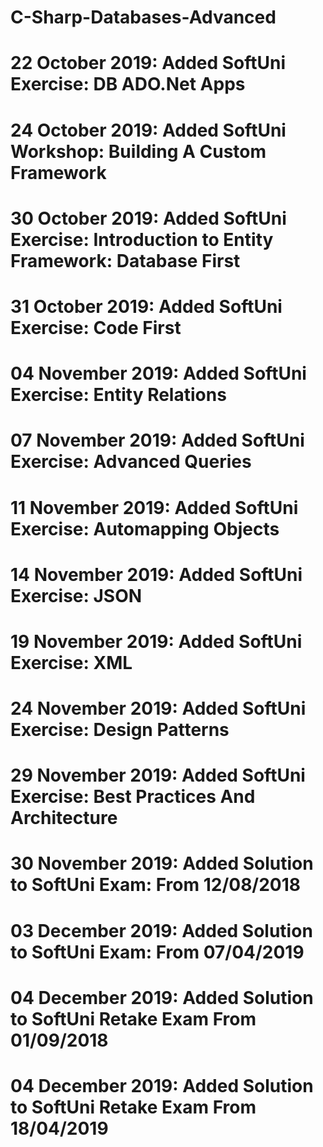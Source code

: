 # C-Sharp-Databases-Advanced
# 22 October 2019: Added SoftUni Exercise: DB ADO.Net Apps
# 24 October 2019: Added SoftUni Workshop: Building A Custom Framework
# 30 October 2019: Added SoftUni Exercise: Introduction to Entity Framework: Database First
# 31 October 2019: Added SoftUni Exercise: Code First
# 04 November 2019: Added SoftUni Exercise: Entity Relations
# 07 November 2019: Added SoftUni Exercise: Advanced Queries
# 11 November 2019: Added SoftUni Exercise: Automapping Objects
# 14 November 2019: Added SoftUni Exercise: JSON
# 19 November 2019: Added SoftUni Exercise: XML
# 24 November 2019: Added SoftUni Exercise: Design Patterns
# 29 November 2019: Added SoftUni Exercise: Best Practices And Architecture
# 30 November 2019: Added Solution to SoftUni Exam: From 12/08/2018
# 03 December 2019: Added Solution to SoftUni Exam: From 07/04/2019
# 04 December 2019: Added Solution to SoftUni Retake Exam From 01/09/2018
# 04 December 2019: Added Solution to SoftUni Retake Exam From 18/04/2019
